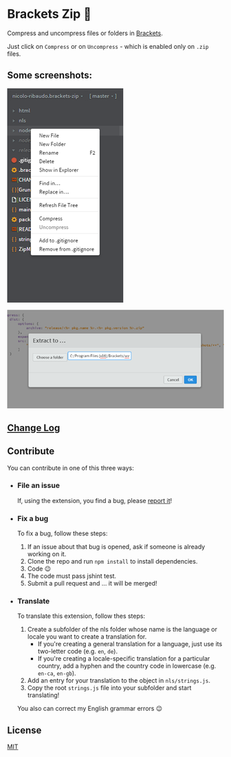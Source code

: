 # Brackets Zip :floppy_disk:

Compress and uncompress files or folders in [Brackets](http://brackets.io).

Just click on `Compress` or on `Uncompress` - which is enabled only on `.zip` files.

## Some screenshots:

![](screenshots/1.png)

![](screenshots/2.png)

## [Change Log](CHANGELOG.md)

## Contribute

You can contribute in one of this three ways:

- ### File an issue
  If, using the extension, you find a bug, please [report it](https://github.com/nicolo-ribaudo/brackets-zip)!
- ### Fix a bug
  To fix a bug, follow these steps:
  1. If an issue about that bug is opened, ask if someone is already working on it.
  2. Clone the repo and run `npm install` to install dependencies.
  3. Code :wink:
  4. The code must pass jshint test.
  5. Submit a pull request and ... it will be merged!
- ### Translate
  To translate this extension, follow thes steps:
  1. Create a subfolder of the nls folder whose name is the language or locale you want to create a translation for.
     - If you're creating a general translation for a language, just use its two-letter code (e.g. `en`, `de`).
     - If you're creating a locale-specific translation for a particular country, add a hyphen and the country code in lowercase (e.g. `en-ca`, `en-gb`).
  2. Add an entry for your translation to the object in `nls/strings.js`.
  3. Copy the root `strings.js` file into your subfolder and start translating!
  
  You also can correct my English grammar errors :wink:

## License
[MIT](LICENSE)